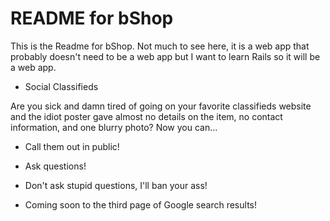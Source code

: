# README for bShop

This is the Readme for bShop.  Not much to see here, it is a web app that probably doesn't need to be a web app but I want to learn Rails so it will be a web app.

* Social Classifieds

Are you sick and damn tired of going on your favorite classifieds website and the idiot poster gave almost no details on the item, no contact information, and one blurry photo? Now you can...

* Call them out in public!

* Ask questions!

* Don't ask stupid questions, I'll ban your ass!

* Coming soon to the third page of Google search results!
